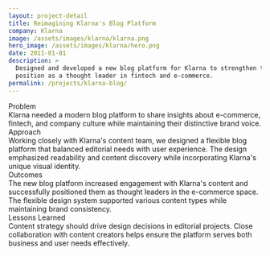 ```yaml
---
layout: project-detail
title: Reimagining Klarna's Blog Platform
company: Klarna
image: /assets/images/klarna/klarna.png
hero_image: /assets/images/klarna/hero.png
date: 2011-01-01
description: >
  Designed and developed a new blog platform for Klarna to strengthen their 
  position as a thought leader in fintech and e-commerce.
permalink: /projects/klarna-blog/
---
```


<div class="project-grid">
  <div class="grid-headline">Problem</div>
  <div class="grid-content">
    Klarna needed a modern blog platform to share insights about e-commerce, fintech, and company culture while maintaining their distinctive brand voice.
  </div>
  
  <div class="grid-headline">Approach</div>
  <div class="grid-content">
    Working closely with Klarna's content team, we designed a flexible blog platform that balanced editorial needs with user experience. The design emphasized readability and content discovery while incorporating Klarna's unique visual identity.
  </div>

  <div class="grid-headline">Outcomes</div>
  <div class="grid-content">
    The new blog platform increased engagement with Klarna's content and successfully positioned them as thought leaders in the e-commerce space. The flexible design system supported various content types while maintaining brand consistency.
  </div>

  <div class="grid-headline">Lessons Learned</div>
  <div class="grid-content">
    Content strategy should drive design decisions in editorial projects. Close collaboration with content creators helps ensure the platform serves both business and user needs effectively.
  </div>
</div>